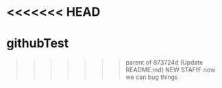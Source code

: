 <<<<<<< HEAD
=======
# githubTest
>>>>>>> parent of 873724d (Update README.md)
NEW STAFfF
now we can bug things